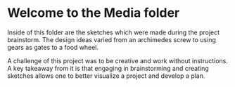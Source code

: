 # Welcome to the Media folder

Inside of this folder are the sketches which were made during the project brainstorm. The design ideas varied from an archimedes screw to using gears as gates to a food wheel. 

A challenge of this project was to be creative and work without instructions. A key takeaway from it is that engaging in brainstorming and creating sketches allows one to better visualize a project and develop a plan.

